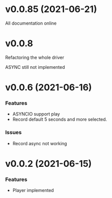 # v0.0.85 (2021-06-21)

All documentation online

# v0.0.8

Refactoring the whole driver

ASYNC still not implemented

# v0.0.6 (2021-06-16)

### Features

- ASYNCIO support play
- Record default 5 seconds and more selected.

### Issues

- Record async not working


# v0.0.2 (2021-06-15)

### Features

- Player implemented
